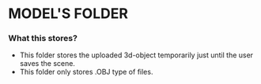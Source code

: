 # MODEL'S FOLDER

### What this stores?

- This folder stores the uploaded 3d-object temporarily just until the user saves the scene.
- This folder only stores .OBJ type of files.